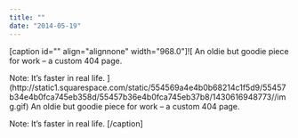 ```yaml
---
title: ""
date: "2014-05-19"
---
```


\[caption id="" align="alignnone" width="968.0"\]![  An oldie but goodie piece for work – a custom 404 page. 
<div></div>
 Note: It’s faster in real life.  ](http://static1.squarespace.com/static/554569a4e4b0b68214c1f5d9/55457b34e4b0fca745eb358d/55457b36e4b0fca745eb37b8/1430616948773//img.gif) An oldie but goodie piece for work – a custom 404 page.

Note: It’s faster in real life. \[/caption\]
